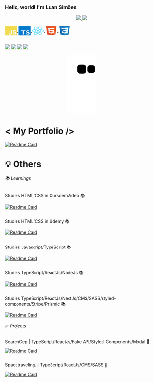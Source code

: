 ### Hello, world! I'm Luan Simões

<div align="center">
  <a href="https://github.com/SyLu4N">
  <img height="180em" src="https://github-readme-stats.vercel.app/api?username=sylu4n&show_icons=true&theme=dracula&include_all_commits=true&count_private=true"/>
  <img height="180em" src="https://github-readme-stats.vercel.app/api/top-langs/?username=sylu4n&layout=compact&langs_count=7&theme=dracula"/>
</div>
 <div style="display: inline_block"><br>
  <img align="center" alt="Javascript" height="30" width="40" src="https://raw.githubusercontent.com/devicons/devicon/master/icons/javascript/javascript-plain.svg">
  <img align="center" alt="TypeScript" height="30" width="40" src="https://raw.githubusercontent.com/devicons/devicon/master/icons/typescript/typescript-plain.svg">
  <img align="center" alt="React" height="30" width="40" src="https://raw.githubusercontent.com/devicons/devicon/master/icons/react/react-original.svg">
  <img align="center" alt="-HTML" height="30" width="40" src="https://raw.githubusercontent.com/devicons/devicon/master/icons/html5/html5-original.svg">
  <img align="center" alt="CSS" height="30" width="40" src="https://raw.githubusercontent.com/devicons/devicon/master/icons/css3/css3-original.svg">
</div>

##

<div> 
  <a href="https://www.instagram.com/_luannsimoes_/" target="_blank"><img src="https://img.shields.io/badge/-Instagram-%23E4405F?style=for-the-badge&logo=instagram&logoColor=white" target="_blank"></a>
 <a href="https://discord.gg/SyLu4N" target="_blank"><img src="https://img.shields.io/badge/Discord-7289DA?style=for-the-badge&logo=discord&logoColor=white" target="_blank"></a> 
  <a href = "mailto:luaan.carlos@hotmail.com"><img src="https://img.shields.io/badge/-Gmail-%23333?style=for-the-badge&logo=gmail&logoColor=white" target="_blank"></a>
  <a href="https://www.linkedin.com/in/luan-sim%C3%B5es-617492236/" target="_blank"><img src="https://img.shields.io/badge/-LinkedIn-%230077B5?style=for-the-badge&logo=linkedin&logoColor=white" target="_blank"></a> 
  
  <div align="center">
  
   ![Snake animation](https://github.com/SyLu4N/SyLu4N/blob/output/github-contribution-grid-snake.svg)
  
  </div>  
</div>

# &lt; My Portfolio /&gt;

[![Readme Card](https://github-readme-stats.vercel.app/api/pin/?username=SyLu4N&repo=myportfolio&theme=dracula)](https://github.com/SyLu4N/myportfolio)

# 💡 Others

<h6>📚 Learnings</h6>

<div>  
   <p>Studies HTML/CSS in CursoemVideo 📚</p>
  
  [![Readme Card](https://github-readme-stats.vercel.app/api/pin/?username=SyLu4N&repo=HtmleCssCursoemVideo&theme=dracula)](https://github.com/SyLu4N/HtmleCssCursoemVideo)

  <h2></h2>
  
  <p>Studies HTML/CSS in Udemy 📚</p>
  
  [![Readme Card](https://github-readme-stats.vercel.app/api/pin/?username=SyLu4N&repo=HtmleCssUdemy&theme=dracula)](https://github.com/SyLu4N/HtmleCssUdemy)

  <h2></h2>
  
  <p>Studies Javascript/TypeScript 📚</p>
  
  [![Readme Card](https://github-readme-stats.vercel.app/api/pin/?username=SyLu4N&repo=JsUdemy&theme=dracula)](https://github.com/SyLu4N/JsUdemy)

  <h2></h2>

  <p>Studies TypeScript/ReactJs/NodeJs 📚</p>
  
  [![Readme Card](https://github-readme-stats.vercel.app/api/pin/?username=SyLu4N&repo=nlw-return&theme=dracula)](https://github.com/SyLu4N/nlw-return)

  <h2></h2>

  <p>Studies TypeScript/ReactJs/NextJs/CMS/SASS/styled-components/Stripe/Prismic 📚</p>
  
  [![Readme Card](https://github-readme-stats.vercel.app/api/pin/?username=SyLu4N&repo=ignite-rocketseat&theme=dracula)](https://github.com/SyLu4N/ignite-rocketseat)

</div>

<h6>✅ Projects</h6>

  <p>SearchCep | TypeScript/ReactJs/Fake API/Styled-Components/Modal 📍</p>
  
  [![Readme Card](https://github-readme-stats.vercel.app/api/pin/?username=SyLu4N&repo=APIEndereco&theme=dracula)](https://github.com/SyLu4N/APIEndereco)

  <h2></h2>

  <p>Spacetraveling. | TypeScript/ReactJs/CMS/SASS 📱</p>
  
  [![Readme Card](https://github-readme-stats.vercel.app/api/pin/?username=SyLu4N&repo=blogNextJs&theme=dracula)](https://github.com/SyLu4N/blogNextJs)
